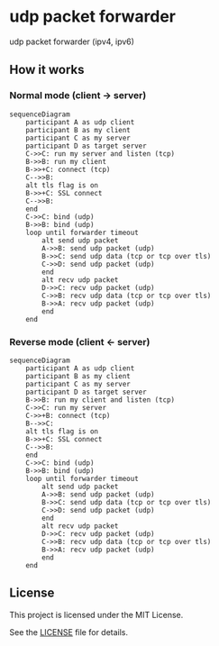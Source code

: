 # udp packet forwarder

udp packet forwarder (ipv4, ipv6)

## How it works
### Normal mode (client -> server)
```mermaid
sequenceDiagram
    participant A as udp client
    participant B as my client
    participant C as my server
    participant D as target server
    C->>C: run my server and listen (tcp)
    B->>B: run my client
    B->>+C: connect (tcp)
    C-->>B: 
    alt tls flag is on
    B->>+C: SSL connect
    C-->>B: 
    end
    C->>C: bind (udp)
    B->>B: bind (udp)
    loop until forwarder timeout
        alt send udp packet
        A->>B: send udp packet (udp)
        B->>C: send udp data (tcp or tcp over tls)
        C->>D: send udp packet (udp)
        end
        alt recv udp packet
        D->>C: recv udp packet (udp)
        C->>B: recv udp data (tcp or tcp over tls)
        B->>A: recv udp packet (udp)
        end
    end
```

### Reverse mode (client <- server)
```mermaid
sequenceDiagram
    participant A as udp client
    participant B as my client
    participant C as my server
    participant D as target server
    B->>B: run my client and listen (tcp)
    C->>C: run my server
    C->>+B: connect (tcp)
    B-->>C: 
    alt tls flag is on
    B->>+C: SSL connect
    C-->>B: 
    end
    C->>C: bind (udp)
    B->>B: bind (udp)
    loop until forwarder timeout
        alt send udp packet
        A->>B: send udp packet (udp)
        B->>C: send udp data (tcp or tcp over tls)
        C->>D: send udp packet (udp)
        end
        alt recv udp packet
        D->>C: recv udp packet (udp)
        C->>B: recv udp data (tcp or tcp over tls)
        B->>A: recv udp packet (udp)
        end
    end
```

## License
This project is licensed under the MIT License.

See the [LICENSE](https://github.com/shuichiro-endo/udp-packet-forwarder/blob/main/LICENSE) file for details.


